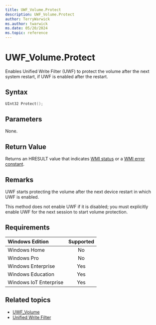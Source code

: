 ```yaml
---
title: UWF_Volume.Protect
description: UWF_Volume.Protect
author: TerryWarwick
ms.author: twarwick
ms.date: 05/20/2024
ms.topic: reference
---
```


# UWF_Volume.Protect

Enables Unified Write Filter (UWF) to protect the volume after the next system restart, if UWF is enabled after the restart.

## Syntax

```powershell
UInt32 Protect();
```

## Parameters

None.

## Return Value

Returns an HRESULT value that indicates [WMI status](/windows/win32/wmisdk/wmi-non-error-constants) or a [WMI error constant](/windows/win32/wmisdk/wmi-error-constants).

## Remarks

UWF starts protecting the volume after the next device restart in which UWF is enabled.

This method does not enable UWF if it is disabled; you must explicitly enable UWF for the next session to start volume protection.

## Requirements

| Windows Edition        | Supported |
|:-----------------------|:---------:|
| Windows Home           | No        |
| Windows Pro            | No        |
| Windows Enterprise     | Yes       |
| Windows Education      | Yes       |
| Windows IoT Enterprise | Yes       |

## Related topics

- [UWF_Volume](uwf-volume.md)
- [Unified Write Filter]( index.md)
